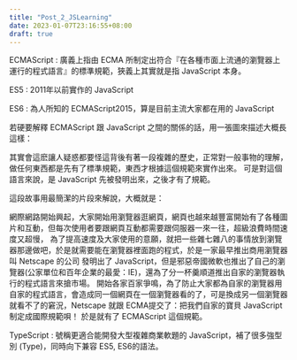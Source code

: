 ```yaml
---
title: "Post_2_JSLearning"
date: 2023-01-07T23:16:55+08:00
draft: true
---
```


ECMAScript : 廣義上指由 ECMA 所制定出符合『在各種市面上流通的瀏覽器上運行的程式語言』的標準規範，狹義上其實就是指 JavaScript 本身。

ES5 : 2011年以前實作的 JavaScript

ES6 : 為人所知的 ECMAScript2015，算是目前主流大家都在用的 JavaScript

若硬要解釋 ECMAScript 跟 JavaScript 之間的關係的話，用一張圖來描述大概長這樣：


其實會這麽讓人疑惑都要怪這背後有著一段複雜的歷史，正常對一般事物的理解，做任何東西都是先有了標準規範，東西才根據這個規範來實作出來。
可是對這個語言來說，是 JavaScript 先被發明出來，之後才有了規範。

這段故事用最簡潔的片段來解說，大概就是：

網際網路開始興起，大家開始用瀏覽器逛網頁，網頁也越來越豐富開始有了各種圖片和互動，但每次使用者要跟網頁互動都需要跟伺服器一來一往，超級浪費時間速度又超慢，
為了提高速度及大家使用的意願，就把一些雜七雜八的事情放到瀏覽器那邊做吧，於是就需要能在瀏覽器裡面跑的程式，於是一家最早推出商用瀏覽器叫 Netscape 的公司
發明出了 JavaScript，但是邪惡帝國微軟也推出了自己的瀏覽器(公家單位和百年企業的最愛：IE)，還為了分一杯羹順道推出自家的瀏覽器執行的程式語言來搶市場。
開始各家百家爭鳴，為了防止大家都為自家的瀏覽器用自家的程式語言，會造成同一個網頁在一個瀏覽器看的了，可是換成另一個瀏覽器就看不了的窘況，Netscape 就跟
ECMA提交了：把我們自家的寶貝 JavaScript 制定成國際規範唄！ 於是就有了 ECMAScript 這個規範。

TypeScript : 號稱更適合能開發大型複雜商業軟題的 JavaScript，補了很多強型別 (Type)，同時向下兼容 ES5, ES6的語法。